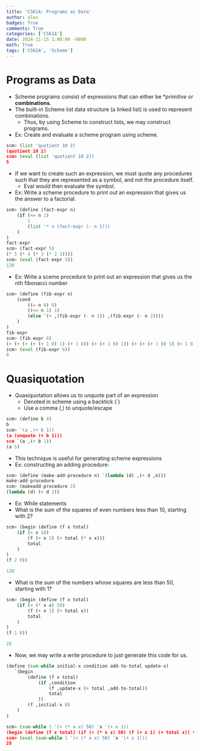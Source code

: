 ```yaml
---
title: 'CS61A: Programs as Data'
author: alex
badges: True
comments: True
categories: ['CS61A']
date: 2024-11-15 1:00:00 -0800
math: True
tags: ['CS61A', 'Scheme']
---
```


# Programs as Data
- Scheme programs consist of expressions that can either be **primitive* or **combinations**.
- The built-in Scheme list data structure (a linked list) is used to represent combinations.
    - Thus, by using Scheme to construct lists, we may construct programs.
- Ex: Create and evaluate a scheme program using scheme.


```python
scm> (list 'quotient 10 2)
(quotient 10 2)
scm> (eval (list 'quotient 10 2))
5
```

- If we want to create such an expression, we must quote any procedures such that they are represented as a symbol, and not the procedure itself.
    - Eval would then evaluate the symbol.
- Ex: Write a scheme procedure to print out an expression that gives us the answer to a factorial.


```python
scm> (define (fact-expr n)
    (if (<= n 1) 
        1
        (list '* n (fact-expr (- n 1)))
    )
)
fact-expr
scm> (fact-expr 5)
(* 5 (* 4 (* 3 (* 2 1))))
scm> (eval (fact-expr 5))
120
```

- Ex: Write a sceme procedure to print out an expression that gives us the nth fibonacci number


```python
scm> (define (fib-expr n)
    (cond 
        ((= n 0) 0)
        ((<= n 1) 1)
        (else `(+ ,(fib-expr (- n 1)) ,(fib-expr (- n 2))))
    )
)
fib-expr
scm> (fib-expr 6)
(+ (+ (+ (+ (+ 1 0) 1) (+ 1 0)) (+ (+ 1 0) 1)) (+ (+ (+ 1 0) 1) (+ 1 0)))
scm> (eval (fib-expr 6))
8
```

# Quasiquotation
- Quasiquotation allows us to unquote part of an expression
    - Denoted in scheme using a backtick (`)
    - Use a comma (,) to unquote/escape


```python
scm> (define b 4)
b
scm> '(a ,(+ b 1))
(a (unquote (+ b 1)))
scm `(a ,(+ b 1))
(a 5)
```

- This technique is useful for generating scheme expressions
- Ex: constructing an adding procedure:


```python
scm> (define (make-add-procedure n) `(lambda (d) ,(+ d ,n)))
make-add-procedure
scm> (makeadd-procedure 2)
(lambda (d) (+ d 2))
```

- Ex: While statements
- What is the sum of the squares of even numbers less than 10, starting with 2?


```python
scm> (begin (define (f x total)
    (if (< x 10)
        (f (+ x 2) (+ total (* x x)))
        total
    )
)
(f 2 0))

120
```

- What is the sum of the numbers whose squares are less than 50, starting with 1?


```python
scm> (begin (define (f x total)
    (if (< (* x x) 50)
        (f (+ x 1) (+ total x))
        total
    )
)
(f 1 0))

28
```

- Now, we may write a write procedure to just generate this code for us.


```python
(define (sum-while initial-x condition add-to-total update-x)
   `(begin 
        (define (f x total)
            (if ,condition
                (f ,update-x (+ total ,add-to-total))
                total
            ))
        (f ,initial-x 0)
    )
) 
```


```python
scm> (sum-while 1 '(< (* x x) 50) 'x '(+ x 1))
(begin (define (f x total) (if (< (* x x) 50) (f (+ x 1) (+ total x)) total)) (f 1 0))
scm> (eval (sum-while 1 '(< (* x x) 50) 'x '(+ x 1)))
28
```

